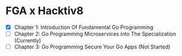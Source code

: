 # FGA x Hacktiv8

- [x] Chapter 1: Introduction Of Fundamental Go Programming
- [ ] Chapter 2: Go Programming Microservices into The Specialization (Currently)
- [ ] Chapter 3: Go Programming Secure Your Go Apps (Not Started)
